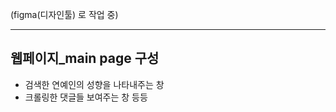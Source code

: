 (figma(디자인툴) 로 작업 중) 

------------------------------
## 웹페이지_main page 구성   

- 검색한 연예인의 성향을 나타내주는 창
- 크롤링한 댓글들 보여주는 창
등등
